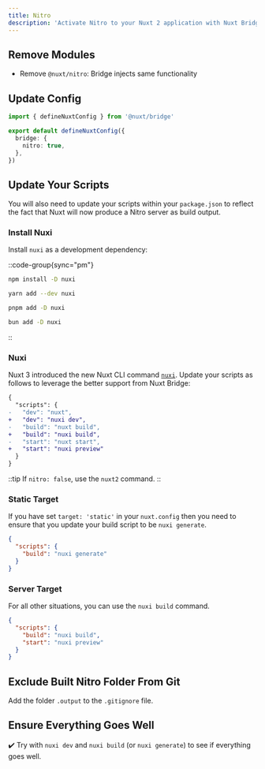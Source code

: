 ```yaml
---
title: Nitro
description: 'Activate Nitro to your Nuxt 2 application with Nuxt Bridge.'
---
```


## Remove Modules

- Remove `@nuxt/nitro`: Bridge injects same functionality

## Update Config

```ts [nuxt.config.ts]
import { defineNuxtConfig } from '@nuxt/bridge'

export default defineNuxtConfig({
  bridge: {
    nitro: true,
  },
})
```

## Update Your Scripts

You will also need to update your scripts within your `package.json` to reflect the fact that Nuxt will now produce a Nitro server as build output.

### Install Nuxi

Install `nuxi` as a development dependency:

::code-group{sync="pm"}

```bash [npm]
npm install -D nuxi
```

```bash [yarn]
yarn add --dev nuxi
```

```bash [pnpm]
pnpm add -D nuxi
```

```bash [bun]
bun add -D nuxi
```

::

### Nuxi

Nuxt 3 introduced the new Nuxt CLI command [`nuxi`](/docs/4.x/api/commands/add). Update your scripts as follows to leverage the better support from Nuxt Bridge:

```diff
{
  "scripts": {
-   "dev": "nuxt",
+   "dev": "nuxi dev",
-   "build": "nuxt build",
+   "build": "nuxi build",
-   "start": "nuxt start",
+   "start": "nuxi preview"
  }
}
```

::tip
If `nitro: false`, use the `nuxt2` command.
::

### Static Target

If you have set `target: 'static'` in your `nuxt.config` then you need to ensure that you update your build script to be `nuxi generate`.

```json [package.json]
{
  "scripts": {
    "build": "nuxi generate"
  }
}
```

### Server Target

For all other situations, you can use the `nuxi build` command.

```json [package.json]
{
  "scripts": {
    "build": "nuxi build",
    "start": "nuxi preview"
  }
}
```

## Exclude Built Nitro Folder From Git

Add the folder `.output` to the `.gitignore` file.

## Ensure Everything Goes Well

✔️ Try with `nuxi dev` and `nuxi build` (or `nuxi generate`) to see if everything goes well.
